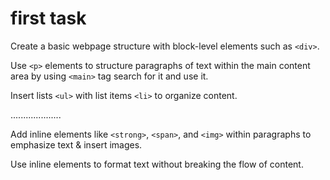# first task


Create a basic webpage structure with block-level elements such as ``` <div> ```.

Use ```<p>``` elements to structure paragraphs of text within the main content area by using ```<main>``` tag search for it and use it.

Insert lists ```<ul>``` with list items ```<li>``` to organize content.

....................

Add inline elements like ```<strong>```, ```<span>```, and ```<img>``` within paragraphs to emphasize text & insert images.

Use inline elements to format text without breaking the flow of content.
